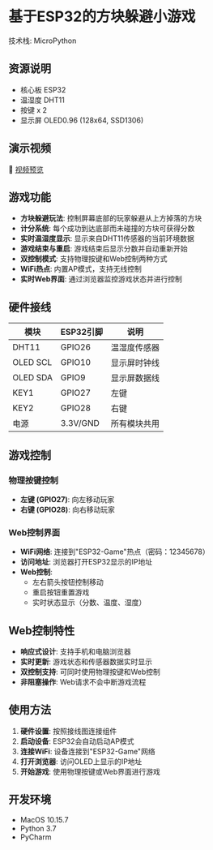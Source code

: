 # 基于ESP32的方块躲避小游戏

技术栈: MicroPython

## 资源说明

- 核心板 ESP32
- 温湿度 DHT11
- 按键 x 2
- 显示屏 OLED0.96 (128x64, SSD1306)

## 演示视频

🎥 [视频预览](src/Block-Dodge.mp4)

## 游戏功能

- **方块躲避玩法**: 控制屏幕底部的玩家躲避从上方掉落的方块
- **计分系统**: 每个成功到达底部而未碰撞的方块可获得分数
- **实时温湿度显示**: 显示来自DHT11传感器的当前环境数据
- **游戏结束与重启**: 游戏结束后显示分数并自动重新开始
- **双控制模式**: 支持物理按键和Web控制两种方式
- **WiFi热点**: 内置AP模式，支持无线控制
- **实时Web界面**: 通过浏览器监控游戏状态并进行控制

## 硬件接线

| 模块      | ESP32引脚 | 说明     |
|----------|----------|--------|
| DHT11    | GPIO26    | 温湿度传感器 |
| OLED SCL | GPIO10    | 显示屏时钟线 |
| OLED SDA | GPIO9     | 显示屏数据线 |
| KEY1     | GPIO27    | 左键     |
| KEY2     | GPIO28    | 右键     |
| 电源      | 3.3V/GND | 所有模块共用 |

## 游戏控制

### 物理按键控制
- **左键 (GPIO27)**: 向左移动玩家
- **右键 (GPIO28)**: 向右移动玩家

### Web控制界面
- **WiFi网络**: 连接到"ESP32-Game"热点（密码：12345678）
- **访问地址**: 浏览器打开ESP32显示的IP地址
- **Web控制**:
  - 左右箭头按钮控制移动
  - 重启按钮重置游戏
  - 实时状态显示（分数、温度、湿度）

## Web控制特性

- **响应式设计**: 支持手机和电脑浏览器
- **实时更新**: 游戏状态和传感器数据实时显示
- **双控制支持**: 可同时使用物理按键和Web控制
- **非阻塞操作**: Web请求不会中断游戏流程

## 使用方法

1. **硬件设置**: 按照接线图连接组件
2. **启动设备**: ESP32会自动启动AP模式
3. **连接WiFi**: 设备连接到"ESP32-Game"网络
4. **打开浏览器**: 访问OLED上显示的IP地址
5. **开始游戏**: 使用物理按键或Web界面进行游戏

## 开发环境

+ MacOS 10.15.7
+ Python 3.7
+ PyCharm
